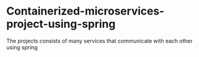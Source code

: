 # Containerized-microservices-project-using-spring
The projects consists of many services that communicate with each other using spring
